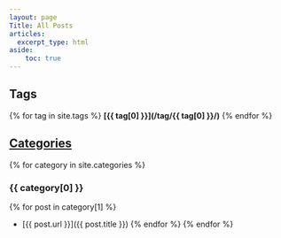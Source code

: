 ```yaml
---
layout: page
Title: All Posts
articles:
  excerpt_type: html
aside: 
    toc: true
---
```


## Tags
{% for tag in site.tags %} **[{{ tag[0] }}](/tag/{{ tag[0] }}/)** {% endfor %}

## [Categories](categories/)
{% for category in site.categories %}
### {{ category[0] }}
{% for post in category[1] %}
  - [{{ post.url }}]({{ post.title }})
    {% endfor %}
{% endfor %}



